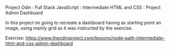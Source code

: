Project Odin : Full Stack JavaScript : Intermediate HTML and CSS : Project Admin Dashboard

In this project im going to recreate a dashboard having as starting point an image, using mainly grid as it was instructed by the exercise.

Exercise: https://www.theodinproject.com/lessons/node-path-intermediate-html-and-css-admin-dashboard


